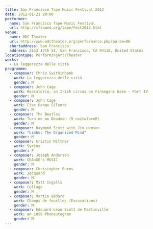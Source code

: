 ```yaml
---
title: San Francisco Tape Music Festival 2012
date: 2012-01-21 20:00
performer:
  name: San Francisco Tape Music Festival
  url: http://sfsound.org/tape/Fest2012.html
venue:
  name: ODC Theater
  url: http://www.odctheater.org/performance.php?param=86
  shortaddress: San Francisco
  address: 3153 17th St, San Francisco, CA 94110, United States
locationtype: PerformingArtsTheater
works:
  - La leggerezza delle città
programme:
  - composer: Chris Swithinbank
    work: La leggerezza delle città
    gender: M
  - composer: John Cage
    work: Roaratorio, an Irish circus on Finnegans Wake - Part IV
    gender: M
  - composer: John Cage
    work: Five Hanau Silence
    gender: M
  - composer: The Beatles
    work: Turn me on Deadman (9 noituloveR)
    gender: M
  - composer: Raymond Scott with Jim Henson
    work: "Limbo: The Organized Mind"
    gender: M
  - composer: Kristin Miltner
    work: Syrinx
    gender: F
  - composer: Joseph Anderson
    work: ChAnGE's MUSIC
    gender: M
  - composer: Christopher Burns
    work: Jacquard
    gender: M
  - composer: Matt Ingalls
    work: Collage
    gender: M
  - composer: Martin Bédard
    work: Champs de fouilles (Excavations)
    gender: M
  - composer: Édouard-Léon Scott de Martinville
    work: an 1859 Phonautogram
    gender: M
---
```

